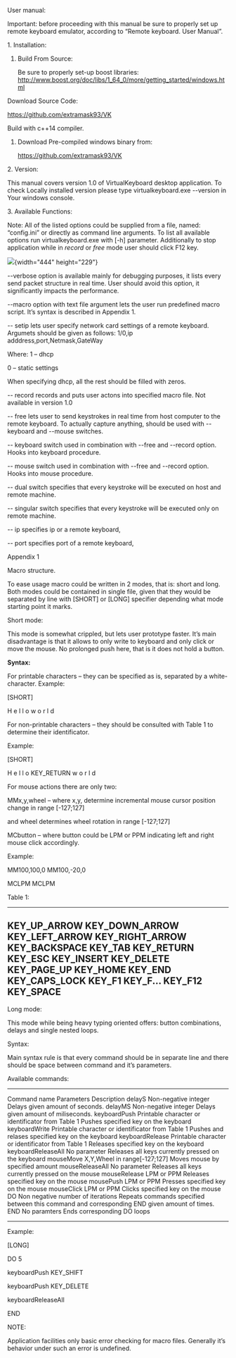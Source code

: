 User manual:

Important: before proceeding with this manual be sure to properly set up
remote keyboard emulator, according to “Remote keyboard. User Manual”.

1\. Installation:

1.  Build From Source:

    Be sure to properly set-up boost libraries:
    <http://www.boost.org/doc/libs/1_64_0/more/getting_started/windows.html>

Download Source Code:

<https://github.com/extramask93/VK>

Build with c++14 compiler.

1.  Download Pre-compiled windows binary from:

    <https://github.com/extramask93/VK>

2\. Version:

This manual covers version 1.0 of VirtualKeyboard desktop application.
To check Locally installed version please type virtualkeyboard.exe
--version in Your windows console.

3\. Available Functions:

Note: All of the listed options could be supplied from a file, named:
“config.ini” or directly as command line arguments. To list all
available options run virtualkeyboard.exe with \[-h\] parameter.
Additionally to stop application while in *record* or *free* mode user
should click F12 key.

![](Pictures/10000000000001BC000000E6B86551534DF12F82.png){width="444"
height="229"}

--verbose option is available mainly for debugging purposes, it lists
every send packet structure in real time. User should avoid this option,
it significantly impacts the performance.

--macro option with text file argument lets the user run predefined
macro script. It’s syntax is described in Appendix 1.

-- setip lets user specify network card settings of a remote keyboard.
Argumets should be given as follows: 1/0,ip
adddress,port,Netmask,GateWay

Where: 1 – dhcp

0 – static settings

When specifying dhcp, all the rest should be filled with zeros.

-- record records and puts user actons into specified macro file. Not
available in version 1.0

-- free lets user to send keystrokes in real time from host computer to
the remote keyboard. To actually capture anything, should be used with
--keyboard and --mouse switches.

-- keyboard switch used in combination with --free and --record option.
Hooks into keyboard procedure.

-- mouse switch used in combination with --free and --record option.
Hooks into mouse procedure.

-- dual switch specifies that every keystroke will be executed on host
and remote machine.

-- singular switch specifies that every keystroke will be executed only
on remote machine.

-- ip specifies ip or a remote keyboard,

-- port specifies port of a remote keyboard,

Appendix 1

Macro structure.

To ease usage macro could be written in 2 modes, that is: short and
long. Both modes could be contained in single file, given that they
would be separated by line with \[SHORT\] or \[LONG\] specifier
depending what mode starting point it marks.

Short mode:

This mode is somewhat crippled, but lets user prototype faster. It’s
main disadvantage is that it allows to only write to keyboard and only
click or move the mouse. No prolonged push here, that is it does not
hold a button.

**Syntax:**

For printable characters – they can be specified as is, separated by a
white-character. Example:

\[SHORT\]

H e l l o w o r l d

For non-printable characters – they should be consulted with Table 1 to
determine their identificator.

Example:

\[SHORT\]

H e l l o KEY\_RETURN w o r l d

For mouse actions there are only two:

MMx,y,wheel – where x,y, determine incremental mouse cursor position
change in range \[-127;127\]

and wheel determines wheel rotation in range \[-127;127\]

MCbutton – where button could be LPM or PPM indicating left and right
mouse click accordingly.

Example:

MM100,100,0 MM100,-20,0

MCLPM MCLPM

Table 1:

  -------------------
  KEY\_UP\_ARROW
  KEY\_DOWN\_ARROW
  KEY\_LEFT\_ARROW
  KEY\_RIGHT\_ARROW
  KEY\_BACKSPACE
  KEY\_TAB
  KEY\_RETURN
  KEY\_ESC
  KEY\_INSERT
  KEY\_DELETE
  KEY\_PAGE\_UP
  KEY\_HOME
  KEY\_END
  KEY\_CAPS\_LOCK
  KEY\_F1
  KEY\_F...
  KEY\_F12
  KEY\_SPACE
  -------------------

Long mode:

This mode while being heavy typing oriented offers: button combinations,
delays and single nested loops.

Syntax:

Main syntax rule is that every command should be in separate line and
there should be space between command and it’s parameters.

Available commands:

  -------------------- --------------------------------------------------- ----------------------------------------------------------------------------------------------
  Command name         Parameters                                          Description
  delayS               Non-negative integer                                Delays given amount of seconds.
  delayMS              Non-negative integer                                Delays given amount of miliseconds.
  keyboardPush         Printable character or identificator from Table 1   Pushes specified key on the keyboard
  keyboardWrite        Printable character or identificator from Table 1   Pushes and relases specified key on the keyboard
  keyboardRelease      Printable character or identificator from Table 1   Releases specified key on the keyboard
  keyboardReleaseAll   No parameter                                        Releases all keys currently pressed on the keyboard
  mouseMove            X,Y,Wheel in range\[-127;127\]                      Moves mouse by specified amount
  mouseReleaseAll      No parameter                                        Releases all keys currently pressed on the mouse
  mouseRelease         LPM or PPM                                          Releases specified key on the mouse
  mousePush            LPM or PPM                                          Presses specified key on the mouse
  mouseClick           LPM or PPM                                          Clicks specified key on the mouse
  DO                   Non negative number of iterations                   Repeats commands specified between this command and corresponding END given amount of times.
  END                  No paramters                                        Ends corresponding DO loops
  -------------------- --------------------------------------------------- ----------------------------------------------------------------------------------------------

Example:

\[LONG\]

DO 5

keyboardPush KEY\_SHIFT

keyboardPush KEY\_DELETE

keyboardReleaseAll

END

NOTE:

Application facilities only basic error checking for macro files.
Generally it’s behavior under such an error is undefined.
